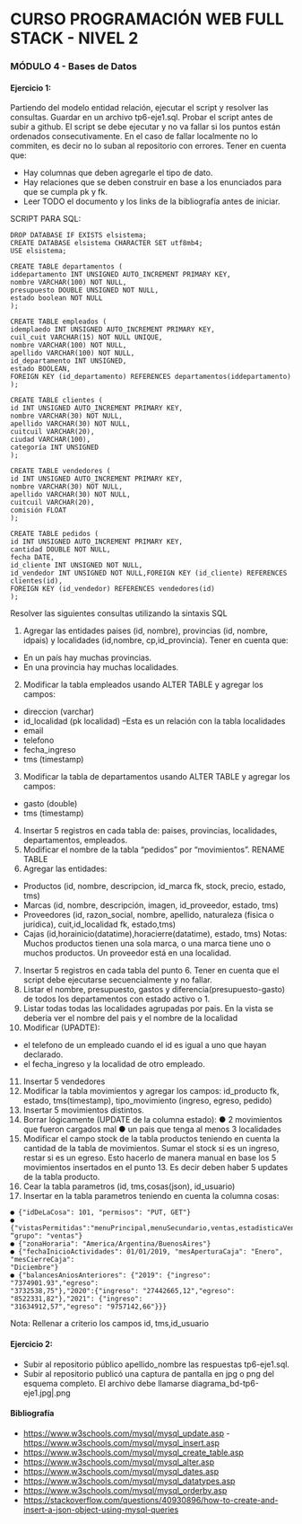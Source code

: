 # CURSO PROGRAMACIÓN WEB FULL STACK - NIVEL 2
### MÓDULO 4 - Bases de Datos

#### Ejercicio 1: 
Partiendo del modelo entidad relación, ejecutar el script y resolver las consultas. Guardar en un archivo tp6-eje1.sql. Probar el script antes de subir a github. El script se debe ejecutar y no va fallar si los puntos están ordenados consecutivamente. En el caso de fallar localmente no lo commiten, es decir no lo suban al repositorio con errores.
Tener en cuenta que:
- Hay columnas que deben agregarle el tipo de dato.
- Hay relaciones que se deben construir en base a los enunciados para que se cumpla pk y fk.
- Leer TODO el documento y los links de la bibliografía antes de iniciar.

SCRIPT PARA SQL:
```
DROP DATABASE IF EXISTS elsistema;
CREATE DATABASE elsistema CHARACTER SET utf8mb4;
USE elsistema;

CREATE TABLE departamentos (
iddepartamento INT UNSIGNED AUTO_INCREMENT PRIMARY KEY,
nombre VARCHAR(100) NOT NULL,
presupuesto DOUBLE UNSIGNED NOT NULL,
estado boolean NOT NULL
);

CREATE TABLE empleados (
idemplaedo INT UNSIGNED AUTO_INCREMENT PRIMARY KEY,
cuil_cuit VARCHAR(15) NOT NULL UNIQUE,
nombre VARCHAR(100) NOT NULL,
apellido VARCHAR(100) NOT NULL,
id_departamento INT UNSIGNED,
estado BOOLEAN,
FOREIGN KEY (id_departamento) REFERENCES departamentos(iddepartamento)
);

CREATE TABLE clientes (
id INT UNSIGNED AUTO_INCREMENT PRIMARY KEY,
nombre VARCHAR(30) NOT NULL,
apellido VARCHAR(30) NOT NULL,
cuitcuil VARCHAR(20),
ciudad VARCHAR(100),
categoría INT UNSIGNED
);

CREATE TABLE vendedores (
id INT UNSIGNED AUTO_INCREMENT PRIMARY KEY,
nombre VARCHAR(30) NOT NULL,
apellido VARCHAR(30) NOT NULL,
cuitcuil VARCHAR(20),
comisión FLOAT
);

CREATE TABLE pedidos (
id INT UNSIGNED AUTO_INCREMENT PRIMARY KEY,
cantidad DOUBLE NOT NULL,
fecha DATE,
id_cliente INT UNSIGNED NOT NULL,
id_vendedor INT UNSIGNED NOT NULL,FOREIGN KEY (id_cliente) REFERENCES clientes(id),
FOREIGN KEY (id_vendedor) REFERENCES vendedores(id)
);
```
Resolver las siguientes consultas utilizando la sintaxis SQL
1. Agregar las entidades paises (id, nombre), provincias (id, nombre, idpais) y localidades
(id,nombre, cp,id_provincia). Tener en cuenta que:
- En un país hay muchas provincias.
- En una provincia hay muchas localidades.
2. Modificar la tabla empleados usando ALTER TABLE y agregar los campos:
- direccion (varchar)
- id_localidad (pk localidad) –Esta es un relación con la tabla localidades
- email
- telefono
- fecha_ingreso
- tms (timestamp)
3. Modificar la tabla de departamentos usando ALTER TABLE y agregar los campos:
- gasto (double)
- tms (timestamp)
4. Insertar 5 registros en cada tabla de: paises, provincias, localidades, departamentos,
empleados.
5. Modificar el nombre de la tabla “pedidos” por “movimientos”. RENAME TABLE
6. Agregar las entidades:
- Productos (id, nombre, descripcion, id_marca fk, stock, precio, estado, tms)
- Marcas (id, nombre, descripción, imagen, id_proveedor, estado, tms)
- Proveedores (id, razon_social, nombre, apellido, naturaleza (fisica o juridica),
cuit,id_localidad fk, estado,tms)
- Cajas (id,horainicio(datatime),horacierre(datatime), estado, tms)
Notas: Muchos productos tienen una sola marca, o una marca tiene uno o muchos productos.
Un proveedor está en una localidad.
7. Insertar 5 registros en cada tabla del punto 6. Tener en cuenta que el script debe ejecutarse
secuencialmente y no fallar.
8. Listar el nombre, presupuesto, gastos y diferencia(presupuesto-gasto) de todos los
departamentos con estado activo o 1.
9. Listar todas todas las localidades agrupadas por pais. En la vista se deberia ver el nombre
del pais y el nombre de la localidad
10. Modificar (UPADTE):
- el telefono de un empleado cuando el id es igual a uno que hayan declarado.
- el fecha_ingreso y la localidad de otro empleado.
11. Insertar 5 vendedores
12. Modificar la tabla movimientos y agregar los campos: id_producto fk, estado,
tms(timestamp), tipo_movimiento (ingreso, egreso, pedido)
13. Insertar 5 movimientos distintos.
14. Borrar lógicamente (UPDATE de la columna estado):
● 2 movimientos que fueron cargados mal
● un pais que tenga al menos 3 localidades
15. Modificar el campo stock de la tabla productos teniendo en cuenta la cantidad de la tabla
de movimientos. Sumar el stock si es un ingreso, restar si es un egreso. Esto hacerlo de
manera manual en base los 5 movimientos insertados en el punto 13. Es decir deben haber
5 updates de la tabla producto.
16. Cear la tabla parametros (id, tms,cosas(json), id_usuario)
17. Insertar en la tabla parametros teniendo en cuenta la columna cosas:
```
● {"idDeLaCosa": 101, "permisos": "PUT, GET"}
● {"vistasPermitidas":"menuPrincipal,menuSecundario,ventas,estadisticaVentas,listaCliente",
“grupo": "ventas"}
● {"zonaHoraria": "America/Argentina/BuenosAires"}
● {"fechaInicioActividades": 01/01/2019, "mesAperturaCaja": "Enero", "mesCierreCaja":
"Diciembre"}
● {"balancesAniosAnteriores": {"2019": {"ingreso": "7374901.93","egreso":
"3732538,75"},"2020":{"ingreso": "27442665,12","egreso": "8522331,82"},"2021": {"ingreso":
"31634912,57","egreso": "9757142,66"}}}
```
Nota: Rellenar a criterio los campos id, tms,id_usuario

#### Ejercicio 2:
- Subir al repositorio público apellido_nombre las respuestas tp6-eje1.sql.
- Subir al repositorio publicó una captura de pantalla en jpg o png del esquema completo. El archivo debe llamarse diagrama_bd-tp6-eje1.jpg|.png

#### Bibliografía
- https://www.w3schools.com/mysql/mysql_update.asp
-https://www.w3schools.com/mysql/mysql_insert.asp
- https://www.w3schools.com/mysql/mysql_create_table.asp
- https://www.w3schools.com/mysql/mysql_alter.asp
- https://www.w3schools.com/mysql/mysql_dates.asp
- https://www.w3schools.com/mysql/mysql_datatypes.asp
- https://www.w3schools.com/mysql/mysql_orderby.asp
- https://stackoverflow.com/questions/40930896/how-to-create-and-insert-a-json-object-using-mysql-queries
